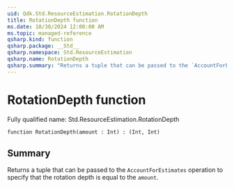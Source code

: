```yaml
---
uid: Qdk.Std.ResourceEstimation.RotationDepth
title: RotationDepth function
ms.date: 10/30/2024 12:00:00 AM
ms.topic: managed-reference
qsharp.kind: function
qsharp.package: __Std__
qsharp.namespace: Std.ResourceEstimation
qsharp.name: RotationDepth
qsharp.summary: "Returns a tuple that can be passed to the `AccountForEstimates` operation to specify that the rotation depth is equal to the `amount`."
---
```


# RotationDepth function

Fully qualified name: Std.ResourceEstimation.RotationDepth

```qsharp
function RotationDepth(amount : Int) : (Int, Int)
```

## Summary
Returns a tuple that can be passed to the `AccountForEstimates` operation
to specify that the rotation depth is equal to the `amount`.
